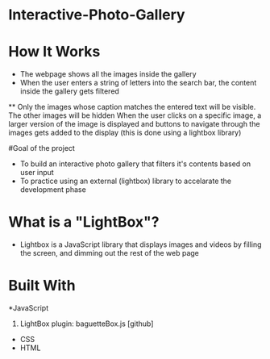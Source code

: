 # Interactive-Photo-Gallery
 
# How It Works
* The webpage shows all the images inside the gallery
* When the user enters a string of letters into the search bar, the content inside the gallery gets filtered

** Only the images whose caption matches the entered text will be visible. The other images will be hidden
When the user clicks on a specific image, a larger version of the image is displayed and buttons to navigate through the images gets added to the display (this is done using a lightbox library)

#Goal of the project

* To build an interactive photo gallery that filters it's contents based on user input
* To practice using an external (lightbox) library to accelarate the development phase
# What is a "LightBox"?
* Lightbox is a JavaScript library that displays images and videos by filling the screen, and dimming out the rest of the web page

# Built With
*JavaScript
1. LightBox plugin: baguetteBox.js [github]
* CSS
* HTML
